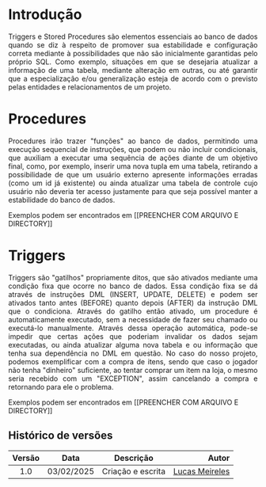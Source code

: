 # Introdução

<p align="justify">
Triggers e Stored Procedures são elementos essenciais ao banco de dados quando se diz à respeito de promover sua estabilidade e configuração correta mediante à possibilidades que não são inicialmente garantidas pelo próprio SQL. Como exemplo, situações em que se desejaria atualizar a informação de uma tabela, mediante alteração em outras, ou até garantir que a especialização e/ou generalização esteja de acordo com o previsto pelas entidades e relacionamentos de um projeto. 
</p>

# Procedures

<p align="justify">
Procedures irão trazer "funções" ao banco de dados, permitindo uma execução sequencial de instruções, que podem ou não incluir condicionais, que auxiliam a executar uma sequência de ações diante de um objetivo final, como, por exemplo, inserir uma nova tupla em uma tabela, retirando a possibilidade de que um usuário externo apresente informações erradas (como um id já existente) ou ainda atualizar uma tabela de controle cujo usuário não deveria ter acesso justamente para que seja possível manter a estabilidade do banco de dados.

Exemplos podem ser encontrados em [[PREENCHER COM ARQUIVO E DIRECTORY]]
</p>

# Triggers

<p align="justify">
Triggers são "gatilhos" propriamente ditos, que são ativados mediante uma condição fixa que ocorre no banco de dados. Essa condição fixa se dá através de instruções DML (INSERT, UPDATE, DELETE) e podem ser ativados tanto antes (BEFORE) quanto depois (AFTER) da instrução DML que o condiciona. Através do gatilho então ativado, um procedure é automaticamente executado, sem a necessidade de fazer seu chamado ou executá-lo manualmente. Através dessa operação automática, pode-se impedir que certas ações que poderiam invalidar os dados sejam executadas, ou ainda atualizar alguma nova tabela e ou informação que tenha sua dependência no DML em questão. No caso do nosso projeto, podemos exemplificar com a compra de itens, sendo que caso o jogador não tenha "dinheiro" suficiente, ao tentar comprar um item na loja, o mesmo seria recebido com um "EXCEPTION", assim cancelando a compra e retornando para ele o problema.

Exemplos podem ser encontrados em [[PREENCHER COM ARQUIVO E DIRECTORY]]
</p>

## Histórico de versões

| Versão |  Data  | Descrição | Autor | 
|:------:|:------:|:---------:|------:|
| 1.0 | 03/02/2025 | Criação e escrita | [Lucas Meireles](https://github.com/Katuner) |
